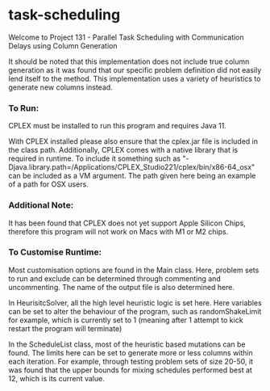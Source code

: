 # task-scheduling

Welcome to Project 131 - Parallel Task Scheduling with Communication Delays using Column Generation

It should be noted that this implementation does not include true column generation as it was found that our specific problem definition did not
easily lend itself to the method. This implementation uses a variety of heuristics to generate new columns instead.


### To Run:

CPLEX must be installed to run this program and requires Java 11.

With CPLEX installed please also ensure that the cplex.jar file is included in the class path. Additionally, CPLEX comes with a native library that
is required in runtime. To include it something such as "-Djava.library.path=/Applications/CPLEX_Studio221/cplex/bin/x86-64_osx" can be included as a VM
argument. The path given here being an example of a path for OSX users. 

### Additional Note:
It has been found that CPLEX does not yet support Apple Silicon Chips, therefore this program will not work on Macs with M1 or M2 chips.

### To Customise Runtime:
Most customisation options are found in the Main class. Here, problem sets to run and exclude can be determined through commenting and uncommenting.
The name of the output file is also determined here. 

In HeurisitcSolver, all the high level heuristic logic is set here. Here variables can be set to alter the behaviour of the 
program, such as randomShakeLimit for example, which is currently set to 1 (meaning after 1 attempt to kick restart the program will terminate)

In the ScheduleList class, most of the heuristic based mutations can be found. The limits here can be set to generate more or less columns within each iteration.
For example, through testing problem sets of size 20-50, it was found that the upper bounds for mixing schedules performed best at 12, which is its current value.
